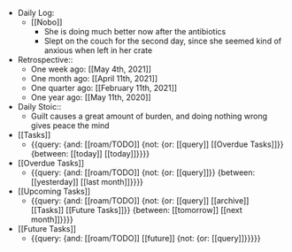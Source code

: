 - Daily Log:
    - [[Nobo]]
        - She is doing much better now after the antibiotics
        - Slept on the couch for the second day, since she seemed kind of anxious when left in her crate
- Retrospective::
    - One week ago: [[May 4th, 2021]]
    - One month ago: [[April 11th, 2021]]
    - One quarter ago: [[February 11th, 2021]]
    - One year ago: [[May 11th, 2020]]
- Daily Stoic::
    - Guilt causes a great amount of burden, and doing nothing wrong gives peace the mind
- [[Tasks]]
    - {{query: {and: [[roam/TODO]] {not: {or: [[query]] [[Overdue Tasks]]}} {between: [[today]] [[today]]}}}}
- [[Overdue Tasks]]
    - {{query: {and: [[roam/TODO]] {not: {or: [[query]]}} {between: [[yesterday]] [[last month]]}}}}
- [[Upcoming Tasks]]
    - {{query: {and: [[roam/TODO]] {not: {or: [[query]] [[archive]] [[Tasks]] [[Future Tasks]]}} {between: [[tomorrow]] [[next month]]}}}}
- [[Future Tasks]]
    - {{query: {and: [[roam/TODO]] [[future]] {not: {or: [[query]]}}}}}
